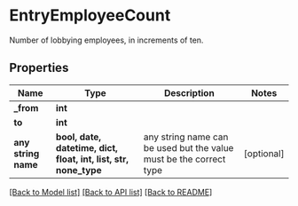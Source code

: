 # EntryEmployeeCount

Number of lobbying employees, in increments of ten.

## Properties
Name | Type | Description | Notes
------------ | ------------- | ------------- | -------------
**_from** | **int** |  | 
**to** | **int** |  | 
**any string name** | **bool, date, datetime, dict, float, int, list, str, none_type** | any string name can be used but the value must be the correct type | [optional]

[[Back to Model list]](../README.md#documentation-for-models) [[Back to API list]](../README.md#documentation-for-api-endpoints) [[Back to README]](../README.md)



